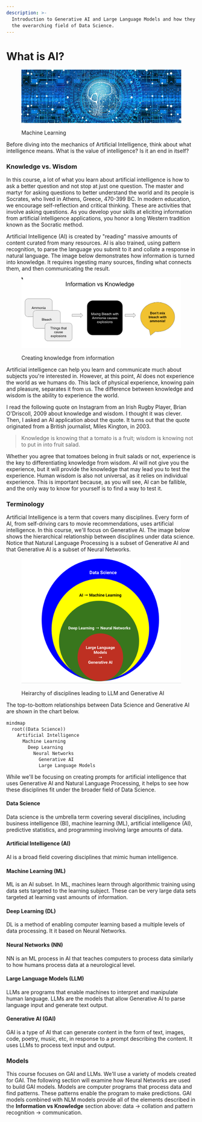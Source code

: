 ```yaml
---
description: >-
  Introduction to Generative AI and Large Language Models and how they fit into
  the overarching field of Data Science.
---
```


# What is AI?

<figure><img src="../.gitbook/assets/artificial-intelligence-3706562_1280.jpg" alt=""><figcaption><p>Machine Learning</p></figcaption></figure>

Before diving into the mechanics of Artificial Intelligence, think about what intelligence means.  What is the value of intelligence? Is it an end in itself?

### Knowledge vs. Wisdom

In this course, a lot of what you learn about artificial intelligence is how to ask a better question and not stop at just one question.  The master and martyr for asking questions to better understand the world and its people is Socrates, who lived in Athens, Greece, 470-399 BC.   In modern education, we encourage self-reflection and critical thinking.  These are activities that involve asking questions.  As you develop your skills at eliciting information from artificial intelligence applications, you honor a long Western tradition known as the Socratic method. &#x20;

Artificial Intelligence (AI) is created by "reading" massive amounts of content curated from many resources.  AI is also trained, using pattern recognition, to parse the language you submit to it and collate a response in natural language.   The image below demonstrates how information is turned into knowledge.  It requires ingesting many sources, finding what connects them, and then communicating the result.&#x20;

<figure><img src="../.gitbook/assets/info-vs-knowledge.png" alt=""><figcaption><p>Creating knowledge from information</p></figcaption></figure>



Artificial intelligence can help you learn and communicate much about subjects you're interested in.  However, at this point, AI does not experience the world as we humans do.  This lack of physical experience, knowing pain and pleasure, separates it from us. The difference between knowledge and wisdom is the ability to experience the world. &#x20;

I read the following quote on Instagram from an Irish Rugby Player, Brian O'Driscoll, 2009 about knowledge and wisdom.  I thought it was clever.  Then, I asked an AI application about the quote.  It turns out that the quote originated from a British journalist, Miles Kington, in 2003.&#x20;

> Knowledge is knowing that a tomato is a fruit; wisdom is knowing not to put in into fruit salad.

Whether you agree that tomatoes belong in fruit salads or not, experience is the key to differentiating knowledge from wisdom.  AI will not give you the experience, but it will provide the knowledge that may lead you to test the experience.  Human wisdom is also not universal, as it relies on individual experience.  This is important because, as you will see, AI can be fallible, and the only way to know for yourself is to find a way to test it.

### Terminology

Artificial Intelligence is a term that covers many disciplines. Every form of AI, from self-driving cars to movie recommendations, uses artificial intelligence. In this course, we'll focus on Generative AI. The image below shows the hierarchical relationship between disciplines under data science. Notice that Natural Language Processing is a subset of Generative AI and that Generative AI is a subset of Neural Networks.



<figure><img src="../.gitbook/assets/data-science-nn-genai (1).png" alt=""><figcaption><p>Heirarchy of disciplines leading to LLM and Generative AI</p></figcaption></figure>

The top-to-bottom relationships between Data Science and Generative AI are shown in the chart below.

```mermaid
mindmap
  root((Data Science))
    Artificial Intelligence
      Machine Learning
        Deep Learning
          Neural Networks
            Generative AI
            Large Language Models  

```

While we'll be focusing on creating prompts for artificial intelligence that uses Generative AI and Natural Language Processing, it helps to see how these disciplines fit under the broader field of Data Science.

#### Data Science

Data science is the umbrella term covering several disciplines, including business intelligence (BI), machine learning (ML), artificial intelligence (AI), predictive statistics, and programming involving large amounts of data.

#### Artificial Intelligence (AI)

AI is a broad field covering disciplines that mimic human intelligence.

#### Machine Learning (ML)

ML is an AI subset. In ML, machines learn through algorithmic training using data sets targeted to the learning subject.  These can be very large data sets targeted at learning vast amounts of information.

#### Deep Learning (DL)

DL is a method of enabling computer learning based a multiple levels of data processing.  It it based on Neural Networks.

#### Neural Networks (NN)

NN is an ML process in AI that teaches computers to process data similarly to how humans process data at a neurological level.

#### Large Language Models (LLM)

LLMs are programs that enable machines to interpret and manipulate human language.  LLMs are the models that allow Generative AI to parse language input and generate text output.

#### Generative AI (GAI)

GAI is a type of AI that can generate content in the form of text, images, code, poetry, music, etc, in response to a prompt describing the content.  It uses LLMs to process text input and output.

####

### Models

This course focuses on GAI and LLMs.  We'll use a variety of models created for GAI.  The following section will examine how Neural Networks are used to build GAI models. Models are computer programs that process data and find patterns.  These patterns enable the program to make predictions.  GAI models combined with NLM models provide all of the elements described in the **Information vs Knowledge** section above: data -> collation and pattern recognition -> communication. &#x20;

